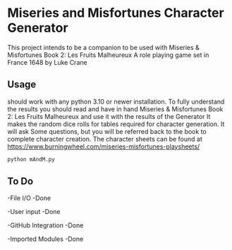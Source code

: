 # Miseries and Misfortunes Character Generator

This project intends to be a companion to be used with Miseries & Misfortunes Book 2: Les Fruits Malheureux
A role playing game set in France 1648 by Luke Crane


## Usage

should work with any python 3.10 or newer installation.
To fully understand the results you should read and have in hand Miseries & Misfortunes Book 2: Les Fruits Malheureux and use it with the results of the Generator
It makes the random dice rolls for tables required for character generation. It will ask Some questions, but you will be referred back to the book to complete character creation.
The character sheets can be found at https://www.burningwheel.com/miseries-misfortunes-playsheets/

```bash
python mAndM.py
```
    
## To Do
-File I/O
    -Done

-User input
    -Done

-GitHub Integration
    -Done

-Imported Modules
    -Done
